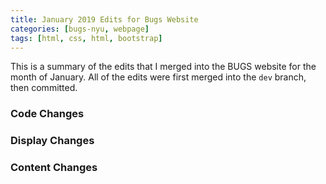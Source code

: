 ```yaml
---
title: January 2019 Edits for Bugs Website
categories: [bugs-nyu, webpage]
tags: [html, css, html, bootstrap]
---
```

This is a summary of the edits that I merged into the BUGS website for the month of
January. All of the edits were first merged into the `dev` branch, then committed.

### Code Changes

### Display Changes

### Content Changes
